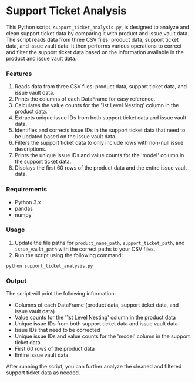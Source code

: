 # Support Ticket Analysis

This Python script, `support_ticket_analysis.py`, is designed to analyze and clean support ticket data by comparing it with product and issue vault data. The script reads data from three CSV files: product data, support ticket data, and issue vault data. It then performs various operations to correct and filter the support ticket data based on the information available in the product and issue vault data.

### Features

1. Reads data from three CSV files: product data, support ticket data, and issue vault data.
2. Prints the columns of each DataFrame for easy reference.
3. Calculates the value counts for the '1st Level Nesting' column in the product data.
4. Extracts unique issue IDs from both support ticket data and issue vault data.
5. Identifies and corrects issue IDs in the support ticket data that need to be updated based on the issue vault data.
6. Filters the support ticket data to only include rows with non-null issue descriptions.
7. Prints the unique issue IDs and value counts for the 'model' column in the support ticket data.
8. Displays the first 60 rows of the product data and the entire issue vault data.

### Requirements

- Python 3.x
- pandas
- numpy

### Usage

1. Update the file paths for `product_name_path`, `support_ticket_path`, and `issue_vault_path` with the correct paths to your CSV files.
2. Run the script using the following command:

```
python support_ticket_analysis.py
```

### Output

The script will print the following information:

- Columns of each DataFrame (product data, support ticket data, and issue vault data)
- Value counts for the '1st Level Nesting' column in the product data
- Unique issue IDs from both support ticket data and issue vault data
- Issue IDs that need to be corrected
- Unique issue IDs and value counts for the 'model' column in the support ticket data
- First 60 rows of the product data
- Entire issue vault data

After running the script, you can further analyze the cleaned and filtered support ticket data as needed.
